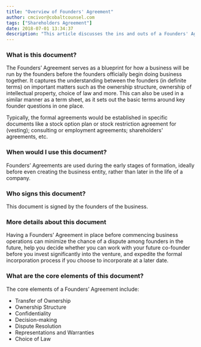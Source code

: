 ```yaml
---
title: "Overview of Founders' Agreement"
author: cmcivor@cobaltcounsel.com
tags: ["Shareholders Agreement"]
date: 2018-07-01 13:34:37
description: "This article discusses the ins and outs of a Founders' Agreement."
---
```


### What is this document?

The Founders’ Agreement serves as a blueprint for how a business will be run by the founders before the founders officially begin doing business together. It captures the understanding between the founders (in definite terms) on important matters such as the ownership structure, ownership of intellectual property, choice of law and more. This can also be used in a similar manner as a term sheet, as it sets out the basic terms around key founder questions in one place.

Typically, the formal agreements would be established in specific documents like a stock option plan or stock restriction agreement for (vesting); consulting or employment agreements; shareholders' agreements, etc.

### When would I use this document?

Founders’ Agreements are used during the early stages of formation, ideally before even creating the business entity, rather than later in the life of a company.

### Who signs this document?

This document is signed by the founders of the business.

### More details about this document

Having a Founders’ Agreement in place before commencing business operations can minimize the chance of a dispute among founders in the future, help you decide whether you can work with your future co-founder before you invest significantly into the venture, and expedite the formal incorporation process if you choose to incorporate at a later date.

### What are the core elements of this document?

The core elements of a Founders’ Agreement include:
- Transfer of Ownership
- Ownership Structure
- Confidentiality
- Decision-making
- Dispute Resolution
- Representations and Warranties
- Choice of Law
